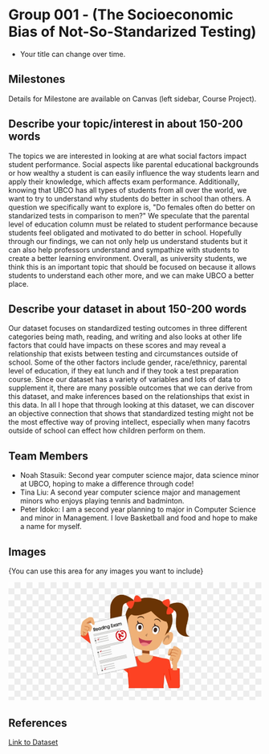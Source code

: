 # Group 001 - (The Socioeconomic Bias of Not-So-Standarized Testing)

- Your title can change over time.

## Milestones

Details for Milestone are available on Canvas (left sidebar, Course Project).

## Describe your topic/interest in about 150-200 words

The topics we are interested in looking at are what social factors impact student performance. Social aspects like parental educational backgrounds or how wealthy a student is can easily influence the way students learn and apply their knowledge, which affects exam performance. Additionally, knowing that UBCO has all types of students from all over the world, we want to try to understand why students do better in school than others. A question we specifically want to explore is, "Do females often do better on standarized tests in comparison to men?" We speculate that the parental level of education column must be related to student performance because students feel obligated and motivated to do better in school. Hopefully through our findings, we can not only help us understand students but it can also help professors understand and sympathize with students  to create a better learning environment. Overall, as university students, we think this is an important topic that should be focused on because it allows students to understand each other more, and we can make UBCO a better place. 
## Describe your dataset in about 150-200 words

Our dataset focuses on standardized testing outcomes in three different categories being math, reading, and writing and also looks at other life factors that could have impacts on these scores and may reveal a relationship that exists between testing and circumstances outside of school. Some of the other factors include gender, race/ethnicy, parental level of education, if they eat lunch and if they took a test preparation course. Since our dataset has a variety of variables and lots of data to supplement it, there are many possible outcomes that we can derive from this dataset, and make inferences based on the relationships that exist in this data. In all I hope that through looking at this dataset, we can discover an objective connection that shows that standardized testing might not be the most effective way of proving intellect, especially when many facotrs outside of school can effect how children perform on them.

## Team Members

- Noah Stasuik: Second year computer science major, data science minor at UBCO, hoping to make a difference through code!
- Tina Liu: A second year computer science major and management minors who enjoys playing tennis and badminton.
- Peter Idoko: I am a second year planning to major in Computer Science and minor in Management. I love Basketball and food and hope to make a name for myself.

## Images

{You can use this area for any images you want to include}

![photo for database](./images/studentphoto.png)

## References

[Link to Dataset](https://www.kaggle.com/datasets/whenamancodes/students-performance-in-exams?resource=download)



